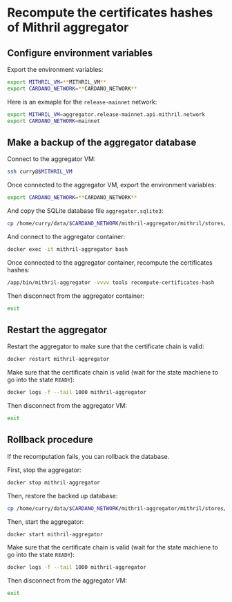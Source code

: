 # Recompute the certificates hashes of Mithril aggregator

## Configure environment variables
Export the environment variables: 
```bash
export MITHRIL_VM=**MITHRIL_VM**
export CARDANO_NETWORK=**CARDANO_NETWORK**
```

Here is an exmaple for the `release-mainnet` network:
```bash
export MITHRIL_VM=aggregator.release-mainnet.api.mithril.network
export CARDANO_NETWORK=mainnet
```

## Make a backup of the aggregator database

Connect to the aggregator VM:
```bash
ssh curry@$MITHRIL_VM
```

Once connected to the aggregator VM, export the environment variables:
```bash
export CARDANO_NETWORK=**CARDANO_NETWORK**
```

And copy the SQLite database file `aggregator.sqlite3`:
```bash
cp /home/curry/data/$CARDANO_NETWORK/mithril-aggregator/mithril/stores/aggregator.sqlite3 /home/curry/data/$CARDANO_NETWORK/mithril-aggregator/mithril/stores/aggregator.sqlite3.bak.$(date +%Y-%m-%d)
```

And connect to the aggregator container:
```bash
docker exec -it mithril-aggregator bash
```

Once connected to the aggregator container, recompute the certificates hashes:
```bash
/app/bin/mithril-aggregator -vvvv tools recompute-certificates-hash
```

Then disconnect from the aggregator container:
```bash
exit
```

## Restart the aggregator

Restart the aggregator to make sure that the certificate chain is valid:
```bash
docker restart mithril-aggregator
```

Make sure that the certificate chain is valid (wait for the state machiene to go into the state `READY`):
```bash
docker logs -f --tail 1000 mithril-aggregator
```

Then disconnect from the aggregator VM:
```bash
exit
```

## Rollback procedure

If the recomputation fails, you can rollback the database.

First, stop the aggregator:
```bash
docker stop mithril-aggregator
```

Then, restore the backed up database:
```bash
cp /home/curry/data/$CARDANO_NETWORK/mithril-aggregator/mithril/stores/aggregator.sqlite3.bak.$(date +%Y-%m-%d) /home/curry/data/$CARDANO_NETWORK/mithril-aggregator/mithril/stores/aggregator/aggregator.sqlite3
```

Then, start the aggregator:
```bash
docker start mithril-aggregator
```

Make sure that the certificate chain is valid (wait for the state machiene to go into the state `READY`):
```bash
docker logs -f --tail 1000 mithril-aggregator
```

Then disconnect from the aggregator VM:
```bash
exit
```